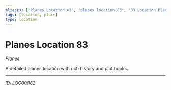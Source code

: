 ```yaml
---
aliases: ["Planes Location 83", "planes location 83", "83 Location Planes"]
tags: [location, place]
type: location
---
```


# Planes Location 83

*Planes*

A detailed planes location with rich history and plot hooks.

---
*ID: LOC00082*
